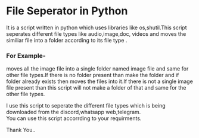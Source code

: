 # File Seperator in Python
It is a script written in python which uses libraries like os,shutil.This script seperates different file types like audio,image,doc,
videos and moves the similiar file into a folder according to its file type .<br>

### For Example-<br>
moves all the image file into a single folder named image file and same for other file types.If there is no folder present than make 
the folder and if folder already exists then moves the files into it.If there is not a single image file present than this script will 
not make a folder of that and same for the other file types.<br>

I use this script to seperate the different file types which is being downloaded from the discord,whatsapp web,telegram.<br>
You can use this script accorrding to your requirments.<br>

Thank You..

